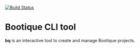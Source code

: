 [![Build Status](https://travis-ci.org/bootique/bootique-tool.svg)](https://travis-ci.org/bootique/bootique-tool)

# Bootique CLI tool

**bq** is an interactive tool to create and manage Bootique projects.
  

